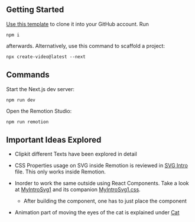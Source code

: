 ## Getting Started

[Use this template](https://github.com/new?template_name=template-next-app-dir&template_owner=remotion-dev) to clone it into your GitHub account. Run

```
npm i
```

afterwards. Alternatively, use this command to scaffold a project:

```
npx create-video@latest --next
```

## Commands

Start the Next.js dev server:

```
npm run dev
```

Open the Remotion Studio:

```
npm run remotion
```

## Important Ideas Explored

- Clipkit different Texts have been explored in detail

- CSS Properties usage on SVG inside Remotion is reviewed in [SVG Intro](src/remotion/MyComp/SvgIntro1.tsx) file. This only works inside Remotion.

- Inorder to work the same outside using React Components. Take a look at [MyIntroSvg1](src/components/MySvgIntro1/MySvgIntro1.tsx) and its companion [MyIntroSvg1.css](src/components/MySvgIntro1/MySvgIntro1.css).
   - After building the component, one has to just place the component

- Animation part of moving the eyes of the cat is explained under [Cat](src/components/Cat/)